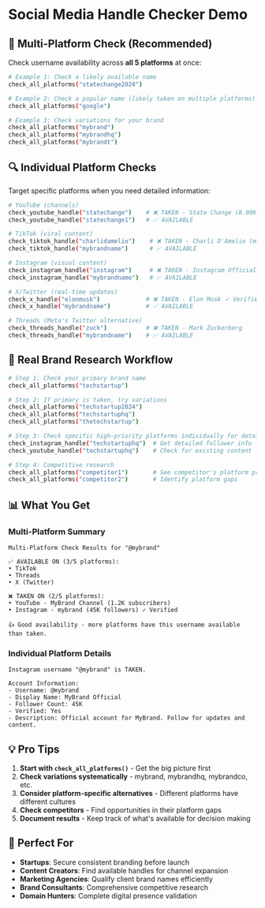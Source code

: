 # Social Media Handle Checker Demo

## 🎯 Multi-Platform Check (Recommended)

Check username availability across **all 5 platforms** at once:

```bash
# Example 1: Check a likely available name
check_all_platforms("statechange2024")

# Example 2: Check a popular name (likely taken on multiple platforms)  
check_all_platforms("google")

# Example 3: Check variations for your brand
check_all_platforms("mybrand")
check_all_platforms("mybrandhq")  
check_all_platforms("mybrandt")
```

## 🔍 Individual Platform Checks

Target specific platforms when you need detailed information:

```bash
# YouTube (channels)
check_youtube_handle("statechange")    # ❌ TAKEN - State Change (8.09K subscribers)
check_youtube_handle("statechange1")   # ✅ AVAILABLE

# TikTok (viral content)
check_tiktok_handle("charlidamelio")    # ❌ TAKEN - Charli D'Amelio (millions of followers)
check_tiktok_handle("mybrandname")      # ✅ AVAILABLE

# Instagram (visual content)  
check_instagram_handle("instagram")     # ❌ TAKEN - Instagram Official
check_instagram_handle("mybrandname")   # ✅ AVAILABLE

# X/Twitter (real-time updates)
check_x_handle("elonmusk")             # ❌ TAKEN - Elon Musk ✓ Verified  
check_x_handle("mybrandname")          # ✅ AVAILABLE

# Threads (Meta's Twitter alternative)
check_threads_handle("zuck")           # ❌ TAKEN - Mark Zuckerberg
check_threads_handle("mybrandname")    # ✅ AVAILABLE
```

## 🚀 Real Brand Research Workflow

```bash
# Step 1: Check your primary brand name
check_all_platforms("techstartup")

# Step 2: If primary is taken, try variations
check_all_platforms("techstartup2024")
check_all_platforms("techstartuphq") 
check_all_platforms("thetechstartup")

# Step 3: Check specific high-priority platforms individually for details
check_instagram_handle("techstartuphq")  # Get detailed follower info
check_youtube_handle("techstartuphq")    # Check for existing content

# Step 4: Competitive research  
check_all_platforms("competitor1")       # See competitor's platform presence
check_all_platforms("competitor2")       # Identify platform gaps
```

## 📊 What You Get

### Multi-Platform Summary
```
Multi-Platform Check Results for "@mybrand"

✅ AVAILABLE ON (3/5 platforms):
• TikTok
• Threads  
• X (Twitter)

❌ TAKEN ON (2/5 platforms):
• YouTube - MyBrand Channel (1.2K subscribers)
• Instagram - mybrand (45K followers) ✓ Verified

👍 Good availability - more platforms have this username available than taken.
```

### Individual Platform Details
```
Instagram username "@mybrand" is TAKEN.

Account Information:
- Username: @mybrand
- Display Name: MyBrand Official
- Follower Count: 45K
- Verified: Yes
- Description: Official account for MyBrand. Follow for updates and content.
```

## 💡 Pro Tips

1. **Start with `check_all_platforms()`** - Get the big picture first
2. **Check variations systematically** - mybrand, mybrandhq, mybrandco, etc.
3. **Consider platform-specific alternatives** - Different platforms have different cultures
4. **Check competitors** - Find opportunities in their platform gaps
5. **Document results** - Keep track of what's available for decision making

## 🎯 Perfect For

- **Startups**: Secure consistent branding before launch
- **Content Creators**: Find available handles for channel expansion  
- **Marketing Agencies**: Qualify client brand names efficiently
- **Brand Consultants**: Comprehensive competitive research
- **Domain Hunters**: Complete digital presence validation
